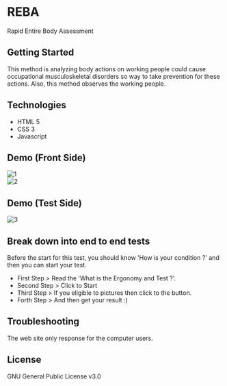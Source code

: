 # REBA
Rapid Entire Body Assessment

## Getting Started
This method is analyzing body actions on working people could cause occupational musculoskeletal disorders 
so way to take prevention for these actions. Also, this method observes the working people.

## Technologies 
* HTML 5 
* CSS 3 
* Javascript 

## Demo (Front Side) 
![1](https://user-images.githubusercontent.com/76128318/106891845-4cba4680-66fc-11eb-9993-2aba43f23d89.png)    
![2](https://user-images.githubusercontent.com/76128318/106891850-4deb7380-66fc-11eb-8312-57bb271d9e99.png)    
## Demo (Test Side)   
![3](https://user-images.githubusercontent.com/76128318/106891856-4f1ca080-66fc-11eb-96bf-939ffa7e3818.png)    

## Break down into end to end tests
Before the start for this test, you should know 'How is your condition ?' and then you can start your test. 

* First Step >  Read the 'What is the Ergonomy and Test ?'. 
* Second Step > Click to Start
* Third Step >  If you eligible to pictures then click to the button.
* Forth Step >  And then get your result :) 

## Troubleshooting 
The web site only response for the computer users. 

## License 
GNU General Public License v3.0
